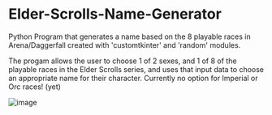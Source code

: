 # Elder-Scrolls-Name-Generator
Python Program that generates a name based on the 8 playable races in Arena/Daggerfall created with 'customtkinter' and 'random' modules. 

The progam allows the user to choose 1 of 2 sexes, and 1 of 8 of the playable races in the Elder Scrolls series, and uses that input data to choose an appropriate name for their character.
Currently no option for Imperial or Orc races! (yet)





![image](https://github.com/cmillion3/Elder-Scrolls-Name-Generator/assets/86749515/8937d32f-ae86-4a17-a986-4c880f3f9e29)
